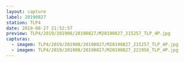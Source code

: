 ```yaml
---
layout: capture
label: 20190827
station: TLP4
date: 2019-08-27 21:52:57
preview: TLP4/2019/201908/20190827/M20190827_215257_TLP_4P.jpg
capturas:
  - imagem: TLP4/2019/201908/20190827/M20190827_215257_TLP_4P.jpg
  - imagem: TLP4/2019/201908/20190827/M20190827_221956_TLP_4P.jpg
---
```

